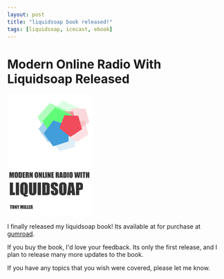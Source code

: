 ```yaml
---
layout: post
title: "liquidsoap book released!"
tags: [liquidsoap, icecast, ebook]
---
```

# Modern Online Radio With Liquidsoap Released

![modern online radio with liquidsoap](/assets/images/liquidsoap_book.png)

I finally released my liquidsoap book! Its available at for purchase at
[gumroad](https://gumroad.com/products/JVXcv).

If you buy the book, I'd love your feedback. Its only the first release, and I
plan to release many more updates to the book.

If you have any topics that you wish were covered, please let me know.
